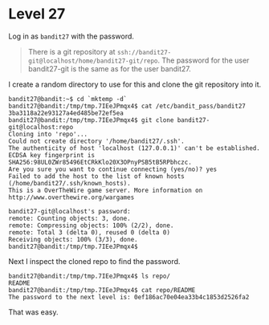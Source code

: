 # Level 27

Log in as `bandit27` with the password.

> There is a git repository at
> `ssh://bandit27-git@localhost/home/bandit27-git/repo`. The password for the
> user bandit27-git is the same as for the user bandit27.

I create a random directory to use for this and clone the git repository into it.

    bandit27@bandit:~$ cd `mktemp -d`
    bandit27@bandit:/tmp/tmp.7IEeJPmqx4$ cat /etc/bandit_pass/bandit27
    3ba3118a22e93127a4ed485be72ef5ea
    bandit27@bandit:/tmp/tmp.7IEeJPmqx4$ git clone bandit27-git@localhost:repo
    Cloning into 'repo'...
    Could not create directory '/home/bandit27/.ssh'.
    The authenticity of host 'localhost (127.0.0.1)' can't be established.
    ECDSA key fingerprint is SHA256:98UL0ZWr85496EtCRkKlo20X3OPnyPSB5tB5RPbhczc.
    Are you sure you want to continue connecting (yes/no)? yes
    Failed to add the host to the list of known hosts (/home/bandit27/.ssh/known_hosts).
    This is a OverTheWire game server. More information on http://www.overthewire.org/wargames

    bandit27-git@localhost's password: 
    remote: Counting objects: 3, done.
    remote: Compressing objects: 100% (2/2), done.
    remote: Total 3 (delta 0), reused 0 (delta 0)
    Receiving objects: 100% (3/3), done.
    bandit27@bandit:/tmp/tmp.7IEeJPmqx4$ 

Next I inspect the cloned repo to find the password.

    bandit27@bandit:/tmp/tmp.7IEeJPmqx4$ ls repo/
    README
    bandit27@bandit:/tmp/tmp.7IEeJPmqx4$ cat repo/README 
    The password to the next level is: 0ef186ac70e04ea33b4c1853d2526fa2

That was easy.
